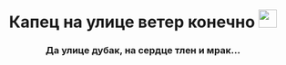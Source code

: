 <h1 align="center">Капец на улице ветер конечно 
<img src="https://github.com/blackcater/blackcater/raw/main/images/Hi.gif" height="32"/></h1>
<h3 align="center">Да улице дубак, на сердце тлен и мрак...</h3>
